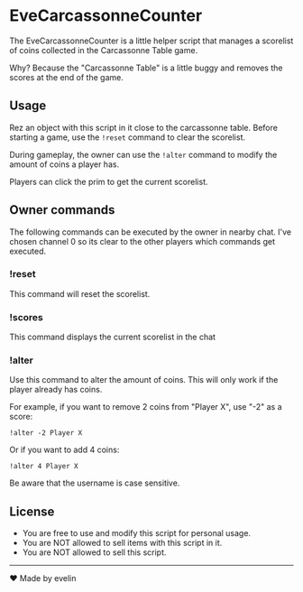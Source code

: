 # EveCarcassonneCounter  

The EveCarcassonneCounter is a little helper script that manages a scorelist of coins collected in the Carcassonne Table game.

Why? Because the "Carcassonne Table" is a little buggy and removes the scores at the end of the game.

## Usage

Rez an object with this script in it close to the carcassonne table. Before starting a game, use the `!reset` command to clear the scorelist.

During gameplay, the owner can use the `!alter` command to modify the amount of coins a player has. 

Players can click the prim to get the current scorelist.

## Owner commands

The following commands can be executed by the owner in nearby chat. I've chosen channel 0 so its clear to the other players which commands get executed.

### !reset

This command will reset the scorelist.

### !scores

This command displays the current scorelist in the chat

### !alter <amount> <username>

Use this command to alter the amount of coins. This will only work if the player already has coins. 

For example, if you want to remove 2 coins from "Player X", use "-2" as a score:

`!alter -2 Player X`

Or if you want to add 4 coins:

`!alter 4 Player X`

Be aware that the username is case sensitive.

## License

- You are free to use and modify this script for personal usage.
- You are NOT allowed to sell items with this script in it.
- You are NOT allowed to sell this script.


---


❤ Made by evelin
